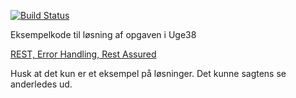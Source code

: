 [![Build Status](https://travis-ci.org/dat3startcode/rest-jpa-devops-startcode.svg?branch=master)](https://travis-ci.org/dat3startcode/rest-jpa-devops-startcode)

Eksempelkode til løsning af opgaven i Uge38

[REST, Error Handling, Rest Assured](https://docs.google.com/document/d/19km0ZoaAX0k_stnYOWfAZPd4wXbTGMWhme1xZopj-PA/edit?usp=sharing)

Husk at det kun er et eksempel på løsninger. Det kunne sagtens se anderledes ud.
